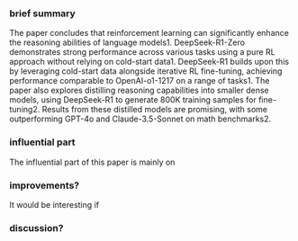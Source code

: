### brief summary
The paper concludes that reinforcement learning can significantly enhance the reasoning abilities of language models1. DeepSeek-R1-Zero demonstrates strong performance across various tasks using a pure RL approach without relying on cold-start data1. DeepSeek-R1 builds upon this by leveraging cold-start data alongside iterative RL fine-tuning, achieving performance comparable to OpenAI-o1-1217 on a range of tasks1. The paper also explores distilling reasoning capabilities into smaller dense models, using DeepSeek-R1 to generate 800K training samples for fine-tuning2. Results from these distilled models are promising, with some outperforming GPT-4o and Claude-3.5-Sonnet on math benchmarks2.

### influential part
The influential part of this paper is mainly on 
### improvements?
It would be interesting if
### discussion?

